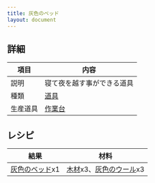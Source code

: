 ```yaml
---
title: 灰色のベッド
layout: document
---
```

## 詳細

|項目|内容|
|---|---|
|説明|寝て夜を越す事ができる道具|
|種類|[道具](道具)|
|生産道具|[作業台](作業台)|

## レシピ

|結果|材料|
|---|---|
|[灰色のベッド](灰色のベッド)x1|[木材](木材)x3、[灰色のウール](灰色のウール)x3|
